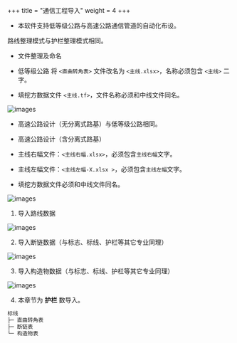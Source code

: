 +++
title = "通信工程导入"
weight = 4
+++

- 本软件支持低等级公路与高速公路通信管道的自动化布设。

路线整理模式与护栏整理模式相同。

- 文件整理及命名

- 低等级公路 将 `<直曲转角表>` 文件改名为 `<主线.xlsx>`，名称必须包含 `<主线>` 二字。

- 填挖方数据文件 `<主线.tf>`，文件名称必须和中线文件同名。

![images](/images/docs/import/guardrail/Low-grade.png)

- 高速公路设计（无分离式路基）与低等级公路相同。

- 高速公路设计（含分离式路基）

- 主线右幅文件：`<主线右幅.xlsx>`，必须包含`主线右幅`文字。

- 主线左幅文件：`<主线左幅-X.xlsx >`，必须包含`主线左幅`文字。

- 填挖方数据文件必须和中线文件同名。

![images](/images/docs/import/guardrail/highway1.png)

1. 导入路线数据

![images](/images/docs/import/communication/communication-line.png)

2. 导入断链数据（与标志、标线、护栏等其它专业同理）

![images](/images/docs/import/communication/communication-line-cut.png)

3. 导入构造物数据（与标志、标线、护栏等其它专业同理）

![images](/images/docs/import/communication/communication-bridge.png)

4. 本章节为 **护栏** 数导入。

```txt
标线
├─ 直曲转角表
├─ 断链表
└─ 构造物表
```
